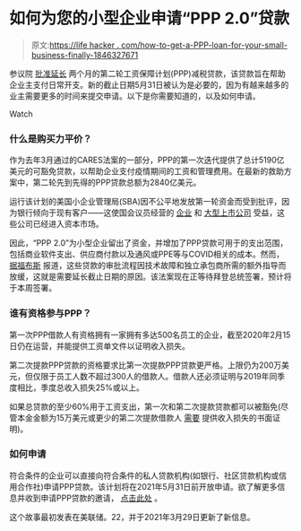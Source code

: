 # 如何为您的小型企业申请“PPP 2.0”贷款

> 原文:[https://life hacker . com/how-to-get-a-PPP-loan-for-your-small-business-finally-1846327671](https://lifehacker.com/how-to-get-a-ppp-loan-for-your-small-business-finally-1846327671)

参议院 [批准延长](https://www.cnn.com/2021/03/25/politics/paycheck-protection-program-extension-senate-vote/index.html) 两个月的第二轮工资保障计划(PPP)减税贷款，该贷款旨在帮助企业主支付日常开支。新的截止日期5月31日被认为是必要的，因为有越来越多的业主需要更多的时间来提交申请。以下是你需要知道的，以及如何申请。

Watch

### **什么是购买力平价？**

作为去年3月通过的CARES法案的一部分，PPP的第一次迭代提供了总计5190亿美元的可豁免贷款，以帮助企业支付疫情期间的工资和管理费用。在最新的救助方案中，第二轮先到先得的PPP贷款总额为2840亿美元。

运行该计划的美国小企业管理局(SBA)因不公平地发放第一轮资金而受到批评，因为银行倾向于现有客户——这使国会议员经营的 [企业](https://fortune.com/2020/07/08/ppp-loan-recipients-members-of-congress/) 和 [大型上市公司](https://www.ajc.com/news/investigations/ppp-loans-favored-companies-with-resources-clout/WC42WBMCY5H5FNR6MDLSJFFIQ4/) 受益，这些公司已经进入资本市场。

因此，“PPP 2.0”为小型企业留出了资金，并增加了PPP贷款可用于的支出范围，包括商业软件支出、供应商付款以及通风或PPE等与COVID相关的成本。然而， [据福布斯](https://www.forbes.com/advisor/loans/ppp-loan-application-extension/) 报道，这些贷款的审批流程因技术故障和独立承包商所需的额外指导而放缓，这就是需要延长截止日期的原因。该法案现在正等待拜登总统签署，预计将于本周签署。

### 谁有资格参与PPP？

第一次PPP借款人有资格拥有一家拥有多达500名员工的企业，截至2020年2月15日仍在运营，并能提供工资单文件以证明收入损失。

第二次提款PPP贷款的资格要求比第一次提款PPP贷款更严格。上限仍为200万美元，但仅限于员工人数不超过300人的借款人。借款人还必须证明与2019年同季度相比，季度总收入损失25%或以上。

如果总贷款的至少60%用于工资支出，第一次和第二次提款贷款都可以被豁免(尽管本金金额为15万美元或更少的第二次提款借款人 [需要](https://www.calt.iastate.edu/blogpost/sba-has-issued-rules-first-draw-second-draw-and-increased-ppp-loans) 提供收入损失的书面证明)。

### **如何申请**

符合条件的企业可以直接向符合条件的私人贷款机构(如银行、社区贷款机构或信用合作社)申请PPP贷款。该计划将在2021年5月31日前开放申请。欲了解更多信息并收到申请PPP贷款的邀请， [点击此处](http://go.sbaloangroup.com/media) 。

这个故事最初发表在美联储。22，并于2021年3月29日更新了新信息。